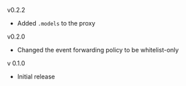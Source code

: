 v0.2.2

* Added `.models` to the proxy

v0.2.0

* Changed the event forwarding policy to be whitelist-only

v 0.1.0

* Initial release
